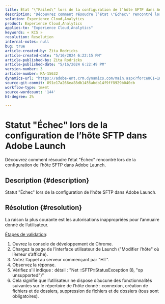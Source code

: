 ```yaml
---
title: État "\"Failed\" lors de la configuration de l’hôte SFTP dans Adobe Launch"
description: "Découvrez comment résoudre l’état \"Échec\" rencontré lors de la configuration de l’hôte SFTP dans Adobe Launch."
solution: Experience Cloud,Analytics
product: Experience Cloud,Analytics
applies-to: "Experience Cloud,Analytics"
keywords: « KCS »
resolution: Resolution
internal-notes: null
bug: true
article-created-by: Zita Rodricks
article-created-date: "5/16/2024 6:22:15 PM"
article-published-by: Zita Rodricks
article-published-date: "5/16/2024 6:22:49 PM"
version-number: 3
article-number: KA-15632
dynamics-url: "https://adobe-ent.crm.dynamics.com/main.aspx?forceUCI=1&pagetype=entityrecord&etn=knowledgearticle&id=25bf4537-b113-ef11-9f89-6045bd0298d4"
source-git-commit: 891e17a266ea88db1456abdb14f9ff8929b040cb
workflow-type: tm+mt
source-wordcount: '144'
ht-degree: 2%

---
```


# Statut &quot;Échec&quot; lors de la configuration de l’hôte SFTP dans Adobe Launch


Découvrez comment résoudre l’état &quot;Échec&quot; rencontré lors de la configuration de l’hôte SFTP dans Adobe Launch.

## Description {#description}


Statut &quot;Échec&quot; lors de la configuration de l’hôte SFTP dans Adobe Launch.


## Résolution {#resolution}


La raison la plus courante est les autorisations inappropriées pour l’annuaire donné de l’utilisateur.

<u>Étapes de validation</u>:

1. Ouvrez la console de développement de Chrome.
2. Chargez la page de l’interface utilisateur de Launch (&quot;Modifier l’hôte&quot; où l’erreur s’affiche).
3. Notez l’appel au serveur commençant par &quot;HT&quot;.
4. Observez la réponse.
5. Vérifiez s&#39;il indique : détail : &quot;Net ::SFTP::StatusException (8, &quot;op unsupported&quot;)&quot;
6. Cela signifie que l’utilisateur ne dispose d’aucune des fonctionnalités suivantes sur le répertoire de l’hôte donné : connexion, création de fichiers et de dossiers, suppression de fichiers et de dossiers (tous sont obligatoires).

